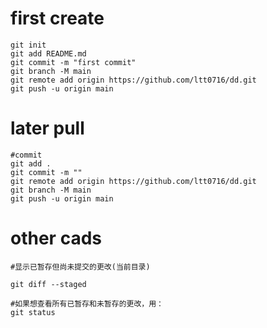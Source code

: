 # first create
``` git
git init
git add README.md
git commit -m "first commit"
git branch -M main
git remote add origin https://github.com/ltt0716/dd.git
git push -u origin main
```
# later pull
```git
#commit 
git add .
git commit -m ""
git remote add origin https://github.com/ltt0716/dd.git
git branch -M main
git push -u origin main
```

# other cads
``` git   
#显示已暂存但尚未提交的更改(当前目录)

git diff --staged

#如果想查看所有已暂存和未暂存的更改，用：
git status
```